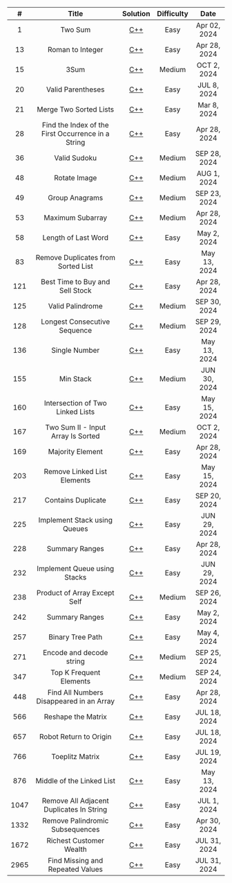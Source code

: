 | # | Title | Solution | Difficulty | Date |
| :--: | :------------------------------------------------------------------------: | :-------------------------------------------------------------------------------------------------------------------------------------------------------------: | :--------: | :----------: |
| 1 | Two Sum | [C++]( https://github.com/YingJung03/CodeBase/blob/main/Leetcode/1.Two_Sum.cpp) | Easy | Apr 02, 2024 |
| 13 | Roman to Integer | [C++]( https://github.com/YingJung03/CodeBase/blob/main/Leetcode/13.Roman_to_Integer.cpp) | Easy | Apr 28, 2024 |
| 15 | 3Sum | [C++]( https://github.com/YingJung03/CodeBase/blob/main/Leetcode/15.3Sum.cpp) | Medium | OCT 2, 2024 |
| 20 | Valid Parentheses | [C++]( https://github.com/YingJung03/CodeBase/blob/main/Leetcode/20.Valid_Parentheses.cpp) | Easy | JUL 8, 2024 |
| 21 | Merge Two Sorted Lists | [C++]( https://github.com/YingJung03/CodeBase/blob/main/Leetcode/21.Merge_Two_Sorted_Lists.cpp) | Easy | Mar 8, 2024 |
| 28 | Find the Index of the First Occurrence in a String | [C++]( https://github.com/YingJung03/CodeBase/blob/main/Leetcode/28.Find_the_Index_of_the_First_Occurrence_in_a_String.cpp) | Easy | Apr 28, 2024 |
| 36 | Valid Sudoku | [C++]( https://github.com/YingJung03/CodeBase/blob/main/Leetcode/36.Valid_Sudoku.cpp) | Medium | SEP 28, 2024 |
| 48 | Rotate Image | [C++]( https://github.com/YingJung03/CodeBase/blob/main/Leetcode/48.Rotate_Image.cpp) | Medium | AUG 1, 2024 |
| 49 | Group Anagrams | [C++]( https://github.com/YingJung03/CodeBase/blob/main/Leetcode/49.Group_Anagrams.cpp) | Medium | SEP 23, 2024 |
| 53 | Maximum Subarray | [C++]( https://github.com/YingJung03/CodeBase/blob/main/Leetcode/53.Maximum_Subarray.cpp) | Medium | Apr 28, 2024 |
| 58 | Length of Last Word | [C++]( https://github.com/YingJung03/CodeBase/blob/main/Leetcode/58.Length_of_Last_Word.cpp) | Easy | May 2, 2024 |
| 83 | Remove Duplicates from Sorted List | [C++]( https://github.com/YingJung03/CodeBase/blob/main/Leetcode/83.Remove_Duplicates_from_Sorted_List.cpp) | Easy | May 13, 2024 |
| 121 | Best Time to Buy and Sell Stock | [C++]( https://github.com/YingJung03/CodeBase/blob/main/Leetcode/121.Best_Time_to_Buy_and_Sell_Stock.cpp) | Easy | Apr 28, 2024 |
| 125 | Valid Palindrome | [C++]( https://github.com/YingJung03/CodeBase/blob/main/Leetcode/125.Valid_Palindrome.cpp) | Medium | SEP 30, 2024 |
| 128 | Longest Consecutive Sequence | [C++]( https://github.com/YingJung03/CodeBase/blob/main/Leetcode/128.Longest_Consecutive_Sequence.cpp) | Medium | SEP 29, 2024 |
| 136 | Single Number | [C++]( https://github.com/YingJung03/CodeBase/blob/main/Leetcode/136.Single_Number.cpp) | Easy | May 13, 2024 |
| 155 | Min Stack | [C++]( https://github.com/YingJung03/CodeBase/blob/main/Leetcode/155.Min_Stack.cpp) | Medium | JUN 30, 2024 |
| 160 | Intersection of Two Linked Lists | [C++]( https://github.com/YingJung03/CodeBase/blob/main/Leetcode/160.Intersection_of_Two_Linked_Lists.cpp) | Easy | May 15, 2024 |
| 167 | Two Sum II - Input Array Is Sorted | [C++]( https://github.com/YingJung03/CodeBase/blob/main/Leetcode/167.Two_Sum_II_-_Input_Array_Is_Sorted.cpp) | Medium | OCT 2, 2024 |
| 169 | Majority Element | [C++]( https://github.com/YingJung03/CodeBase/blob/main/Leetcode/169.Majority_Element.cpp) | Easy | Apr 28, 2024 |
| 203 | Remove Linked List Elements | [C++]( https://github.com/YingJung03/CodeBase/blob/main/Leetcode/203.Remove_Linked_List_Elements.cpp) | Easy | May 15, 2024 |
| 217 | Contains Duplicate | [C++]( https://github.com/YingJung03/CodeBase/blob/main/Leetcode/217.Contains_Duplicate.cpp) | Easy | SEP 20, 2024 |
| 225 | Implement Stack using Queues | [C++]( https://github.com/YingJung03/CodeBase/blob/main/Leetcode/225.Implement_Stack_using_Queues.cpp) | Easy | JUN 29, 2024 |
| 228 | Summary Ranges | [C++]( https://github.com/YingJung03/CodeBase/blob/main/Leetcode/228.Summary_Ranges.cpp) | Easy | Apr 28, 2024 |
| 232 | Implement Queue using Stacks | [C++]( https://github.com/YingJung03/CodeBase/blob/main/Leetcode/232.Implement_Queue_using_Stacks.cpp) | Easy | JUN 29, 2024 |
| 238 | Product of Array Except Self | [C++]( https://github.com/YingJung03/CodeBase/blob/main/Leetcode/238.Product_of_Array_Except_Self.cpp) | Medium | SEP 26, 2024 |
| 242 | Summary Ranges | [C++]( https://github.com/YingJung03/CodeBase/blob/main/Leetcode/242.Valid_Anagram.cpp) | Easy | May 2, 2024 |
| 257 | Binary Tree Path | [C++]( https://github.com/YingJung03/CodeBase/blob/main/Leetcode/257.Binary_Tree_Path.cpp) | Easy | May 4, 2024 |
| 271 | Encode and decode string | [C++]( https://github.com/YingJung03/CodeBase/blob/main/Leetcode/271.Encode_and_decode_string.cpp) | Medium | SEP 25, 2024 |
| 347 | Top K Frequent Elements | [C++]( https://github.com/YingJung03/CodeBase/blob/main/Leetcode/347.Top_K_Frequent_Elements.cpp) | Medium | SEP 24, 2024 |
| 448 | Find All Numbers Disappeared in an Array | [C++]( https://github.com/YingJung03/CodeBase/blob/main/Leetcode/448.Find_All_Numbers_Disappeared_in_an_Array.cpp) | Easy | Apr 28, 2024 |
| 566 | Reshape the Matrix | [C++]( https://github.com/YingJung03/CodeBase/blob/main/Leetcode/566.Reshape_the_Matrix.cpp) | Easy | JUL 18, 2024 |
| 657 | Robot Return to Origin | [C++]( https://github.com/YingJung03/CodeBase/blob/main/Leetcode/657.Robot_Return_to_Origin.cpp) | Easy | JUL 18, 2024 |
| 766 | Toeplitz Matrix | [C++]( https://github.com/YingJung03/CodeBase/blob/main/Leetcode/766.Toeplitz_Matrix.cpp) | Easy | JUL 19, 2024 |
| 876 | Middle of the Linked List | [C++]( https://github.com/YingJung03/CodeBase/blob/main/Leetcode/876.Middle_of_the_Linked_List.cpp) | Easy | May 13, 2024 |
| 1047 | Remove All Adjacent Duplicates In String | [C++]( https://github.com/YingJung03/CodeBase/blob/main/Leetcode/1047.Remove_All_Adjacent_Duplicates_In_String.cpp) | Easy | JUL 1, 2024 |
| 1332 | Remove Palindromic Subsequences | [C++]( https://github.com/YingJung03/CodeBase/blob/main/Leetcode/1332.Remove_Palindromic_Subsequences.cpp) | Easy | Apr 30, 2024 |
| 1672 | Richest Customer Wealth | [C++]( https://github.com/YingJung03/CodeBase/blob/main/Leetcode/1672.Richest_Customer_Wealth.cpp) | Easy | JUL 31, 2024 |
| 2965 | Find Missing and Repeated Values | [C++]( https://github.com/YingJung03/CodeBase/blob/main/Leetcode/2965.Find_Missing_and_Repeated_Values.cpp) | Easy | JUL 31, 2024 |
